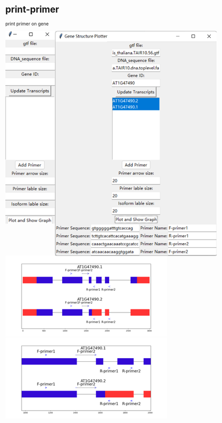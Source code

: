 # print-primer
print primer on gene
<div style="display:flex; justify-content:space-between;">
    <img src="figure/图片2.png" height="600"> 
    <img src="figure/图片1.png" height="700">
</div>
<div align="left"><img src="figure/Figure_6.png" ></div>
<div align="left"><img src="figure/Figure_1.png" ></div>
